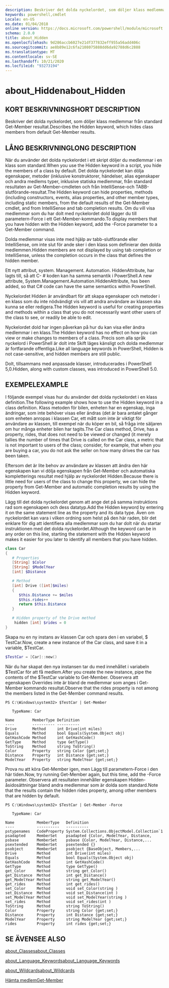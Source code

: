 ```yaml
---
description: Beskriver det dolda nyckelordet, som döljer klass medlemmar från standard Get-Member resultat.
keywords: powershell,cmdlet
Locale: en-US
ms.date: 01/04/2018
online version: https://docs.microsoft.com/powershell/module/microsoft.powershell.core/about/about_hidden?view=powershell-6&WT.mc_id=ps-gethelp
schema: 2.0.0
title: about_Hidden
ms.openlocfilehash: 9d286accb6027e21df377832eff955a56add406c
ms.sourcegitcommit: ae8b89e12c6fa2108075888dd6da92788d6c2888
ms.translationtype: MT
ms.contentlocale: sv-SE
ms.lasthandoff: 10/21/2020
ms.locfileid: "93273194"
---
```

# <a name="about_hidden"></a><span data-ttu-id="6e2e9-104">about_Hidden</span><span class="sxs-lookup"><span data-stu-id="6e2e9-104">about_Hidden</span></span>

## <a name="short-description"></a><span data-ttu-id="6e2e9-105">KORT BESKRIVNING</span><span class="sxs-lookup"><span data-stu-id="6e2e9-105">SHORT DESCRIPTION</span></span>
<span data-ttu-id="6e2e9-106">Beskriver det dolda nyckelordet, som döljer klass medlemmar från standard Get-Member resultat.</span><span class="sxs-lookup"><span data-stu-id="6e2e9-106">Describes the Hidden keyword, which hides class members from default Get-Member results.</span></span>

## <a name="long-description"></a><span data-ttu-id="6e2e9-107">LÅNG BESKRIVNING</span><span class="sxs-lookup"><span data-stu-id="6e2e9-107">LONG DESCRIPTION</span></span>

<span data-ttu-id="6e2e9-108">När du använder det dolda nyckelordet i ett skript döljer du medlemmar i en klass som standard.</span><span class="sxs-lookup"><span data-stu-id="6e2e9-108">When you use the Hidden keyword in a script, you hide the members of a class by default.</span></span> <span data-ttu-id="6e2e9-109">Det dolda nyckelordet kan dölja egenskaper, metoder (inklusive konstruktorer, händelser, alias egenskaper och andra medlems typer, inklusive statiska medlemmar, från standard resultaten av Get-Member-cmdleten och från IntelliSense-och TABB-slutförande-resultat.</span><span class="sxs-lookup"><span data-stu-id="6e2e9-109">The Hidden keyword can hide properties, methods (including constructors, events, alias properties, and other member types, including static members, from the default results of the Get-Member cmdlet, and from IntelliSense and tab completion results.</span></span> <span data-ttu-id="6e2e9-110">Om du vill visa medlemmar som du har dolt med nyckelordet dold lägger du till parametern-Force i ett Get-Member-kommando.</span><span class="sxs-lookup"><span data-stu-id="6e2e9-110">To display members that you have hidden with the Hidden keyword, add the -Force parameter to a Get-Member command.</span></span>

<span data-ttu-id="6e2e9-111">Dolda medlemmar visas inte med hjälp av tabb-slutförande eller IntelliSense, om inte slut för ande sker i den klass som definierar den dolda medlemmen.</span><span class="sxs-lookup"><span data-stu-id="6e2e9-111">Hidden members are not displayed by using tab completion or IntelliSense, unless the completion occurs in the class that defines the hidden member.</span></span>

<span data-ttu-id="6e2e9-112">Ett nytt attribut, system. Management. Automation. HiddenAttribute, har lagts till, så att C- \# koden kan ha samma semantik i PowerShell.</span><span class="sxs-lookup"><span data-stu-id="6e2e9-112">A new attribute, System.Management.Automation.HiddenAttribute, has been added, so that C\# code can have the same semantics within PowerShell.</span></span>

<span data-ttu-id="6e2e9-113">Nyckelordet Hidden är användbart för att skapa egenskaper och metoder i en klass som du inte nödvändigt vis vill att andra användare av klassen ska kunna se eller redigera.</span><span class="sxs-lookup"><span data-stu-id="6e2e9-113">The Hidden keyword is useful for creating properties and methods within a class that you do not necessarily want other users of the class to see, or readily be able to edit.</span></span>

<span data-ttu-id="6e2e9-114">Nyckelordet dold har ingen påverkan på hur du kan visa eller ändra medlemmar i en klass.</span><span class="sxs-lookup"><span data-stu-id="6e2e9-114">The Hidden keyword has no effect on how you can view or make changes to members of a class.</span></span> <span data-ttu-id="6e2e9-115">Precis som alla språk nyckelord i PowerShell är dolt inte Skift läges känsligt och dolda medlemmar är fortfarande offentliga.</span><span class="sxs-lookup"><span data-stu-id="6e2e9-115">Like all language keywords in PowerShell, Hidden is not case-sensitive, and hidden members are still public.</span></span>

<span data-ttu-id="6e2e9-116">Dolt, tillsammans med anpassade klasser, introducerades i PowerShell 5,0.</span><span class="sxs-lookup"><span data-stu-id="6e2e9-116">Hidden, along with custom classes, was introduced in PowerShell 5.0.</span></span>

## <a name="example"></a><span data-ttu-id="6e2e9-117">EXEMPEL</span><span class="sxs-lookup"><span data-stu-id="6e2e9-117">EXAMPLE</span></span>

<span data-ttu-id="6e2e9-118">I följande exempel visas hur du använder det dolda nyckelordet i en klass definition.</span><span class="sxs-lookup"><span data-stu-id="6e2e9-118">The following example shows how to use the Hidden keyword in a class definition.</span></span> <span data-ttu-id="6e2e9-119">Klass metoden för bilen, enheten har en egenskap, inga ändringar, som inte behöver visas eller ändras (det är bara antalet gånger som enheten anropas i klassen Car, ett mått som inte är viktigt för användare av klassen, till exempel när du köper en bil, så fråga inte säljaren om hur många enheter bilen har tagits.</span><span class="sxs-lookup"><span data-stu-id="6e2e9-119">The Car class method, Drive, has a property, rides, that does not need to be viewed or changed (it merely tallies the number of times that Drive is called on the Car class, a metric that is not important to users of the class; consider, for example, that when you are buying a car, you do not ask the seller on how many drives the car has been taken.</span></span>

<span data-ttu-id="6e2e9-120">Eftersom det är lite behov av användare av klassen att ändra den här egenskapen kan vi dölja egenskapen från Get-Member och automatiska kompletterings resultat med hjälp av nyckelordet Hidden.</span><span class="sxs-lookup"><span data-stu-id="6e2e9-120">Because there is little need for users of the class to change this property, we can hide the property from Get-Member and automatic completion results by using the Hidden keyword.</span></span>

<span data-ttu-id="6e2e9-121">Lägg till det dolda nyckelordet genom att ange det på samma instruktions rad som egenskapen och dess datatyp.</span><span class="sxs-lookup"><span data-stu-id="6e2e9-121">Add the Hidden keyword by entering it on the same statement line as the property and its data type.</span></span> <span data-ttu-id="6e2e9-122">Även om nyckelordet kan vara i vilken ordning som helst på den här raden, blir det enklare för dig att identifiera alla medlemmar som du har dolt när du startar instruktionen med det dolda nyckelordet.</span><span class="sxs-lookup"><span data-stu-id="6e2e9-122">Although the keyword can be in any order on this line, starting the statement with the Hidden keyword makes it easier for you later to identify all members that you have hidden.</span></span>

```powershell
class Car
{
   # Properties
   [String] $Color
   [String] $ModelYear
   [int] $Distance

   # Method
   [int] Drive ([int]$miles)
   {
      $this.Distance += $miles
      $this.rides++
      return $this.Distance
   }

   # Hidden property of the Drive method
    hidden [int] $rides = 0
}
```

<span data-ttu-id="6e2e9-123">Skapa nu en ny instans av klassen Car och spara den i en variabel, \$ TestCar.</span><span class="sxs-lookup"><span data-stu-id="6e2e9-123">Now, create a new instance of the Car class, and save it in a variable, \$TestCar.</span></span>

```powershell
$TestCar = [Car]::new()
```

<span data-ttu-id="6e2e9-124">När du har skapat den nya instansen tar du med innehållet i variabeln $TestCar för att få medlem.</span><span class="sxs-lookup"><span data-stu-id="6e2e9-124">After you create the new instance, pipe the contents of the $TestCar variable to Get-Member.</span></span> <span data-ttu-id="6e2e9-125">Observera att egenskapen Overrides inte är bland de medlemmar som anges i Get-Member kommando resultat.</span><span class="sxs-lookup"><span data-stu-id="6e2e9-125">Observe that the rides property is not among the members listed in the Get-Member command results.</span></span>

```output
PS C:\Windows\system32> $TestCar | Get-Member

   TypeName: Car

Name        MemberType Definition
----        ---------- ----------
Drive       Method     int Drive(int miles)
Equals      Method     bool Equals(System.Object obj)
GetHashCode Method     int GetHashCode()
GetType     Method     type GetType()
ToString    Method     string ToString()
Color       Property   string Color {get;set;}
Distance    Property   int Distance {get;set;}
ModelYear   Property   string ModelYear {get;set;}

```

<span data-ttu-id="6e2e9-126">Prova nu att köra Get-Member igen, men Lägg till parametern-Force i den här tiden.</span><span class="sxs-lookup"><span data-stu-id="6e2e9-126">Now, try running Get-Member again, but this time, add the -Force parameter.</span></span>
<span data-ttu-id="6e2e9-127">Observera att resultaten innehåller egenskapen Hidden-åsidosättningar bland andra medlemmar som är dolda som standard.</span><span class="sxs-lookup"><span data-stu-id="6e2e9-127">Note that the results contain the hidden rides property, among other members that are hidden by default.</span></span>

```output
PS C:\Windows\system32> $TestCar | Get-Member -Force

   TypeName: Car

Name          MemberType   Definition
----          ----------   ----------
pstypenames   CodeProperty System.Collections.ObjectModel.Collection`1
psadapted     MemberSet    psadapted {Color, ModelYear, Distance,
psbase        MemberSet    psbase {Color, ModelYear, Distance,...
psextended    MemberSet    psextended {}
psobject      MemberSet    psobject {BaseObject, Members,...
Drive         Method       int Drive(int miles)
Equals        Method       bool Equals(System.Object obj)
GetHashCode   Method       int GetHashCode()
GetType       Method       type GetType()
get_Color     Method       string get_Color()
get_Distance  Method       int get_Distance()
get_ModelYear Method       string get_ModelYear()
get_rides     Method       int get_rides()
set_Color     Method       void set_Color(string )
set_Distance  Method       void set_Distance(int )
set_ModelYear Method       void set_ModelYear(string )
set_rides     Method       void set_rides(int )
ToString      Method       string ToString()
Color         Property     string Color {get;set;}
Distance      Property     int Distance {get;set;}
ModelYear     Property     string ModelYear {get;set;}
rides         Property     int rides {get;set;}

```

## <a name="see-also"></a><span data-ttu-id="6e2e9-128">SE ÄVEN</span><span class="sxs-lookup"><span data-stu-id="6e2e9-128">SEE ALSO</span></span>

[<span data-ttu-id="6e2e9-129">about_Classes</span><span class="sxs-lookup"><span data-stu-id="6e2e9-129">about_Classes</span></span>](about_Classes.md)

[<span data-ttu-id="6e2e9-130">about_Language_Keywords</span><span class="sxs-lookup"><span data-stu-id="6e2e9-130">about_Language_Keywords</span></span>](about_Language_Keywords.md)

[<span data-ttu-id="6e2e9-131">about_Wildcards</span><span class="sxs-lookup"><span data-stu-id="6e2e9-131">about_Wildcards</span></span>](about_Wildcards.md)

[<span data-ttu-id="6e2e9-132">Hämta medlem</span><span class="sxs-lookup"><span data-stu-id="6e2e9-132">Get-Member</span></span>](xref:Microsoft.PowerShell.Utility.Get-Member)
